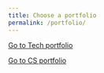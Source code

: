 ```yaml
---
title: Choose a portfolio
permalink: /portfolio/
---
```


[Go to Tech portfolio](./tech/)

[Go to CS portfolio](./cs/)
